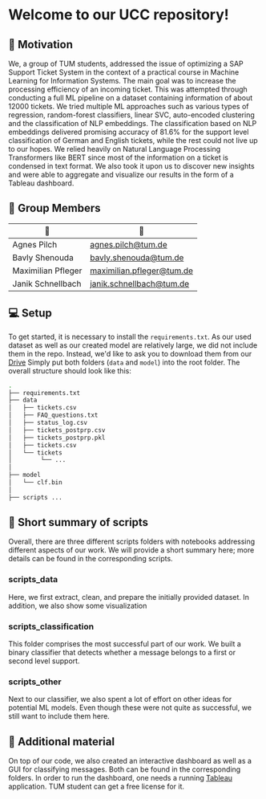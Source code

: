 # Welcome to our UCC repository!


## 💪 Motivation

We, a group of TUM students, addressed the issue of optimizing a SAP Support Ticket System in the context of a practical course in Machine Learning for Information Systems. The main goal was to increase the processing efficiency of an incoming ticket. This was attempted through conducting a full ML pipeline on a dataset containing information of about 12000 tickets. We tried multiple ML approaches such as various types of regression, random-forest classifiers, linear SVC, auto-encoded clustering and the classification of NLP embeddings. The classification based on NLP embeddings delivered promising accuracy of 81.6% for the support level classification of German and English tickets, while the rest could not live up to our hopes. We relied heavily on Natural Language Processing Transformers like BERT since most of the information on a ticket is condensed in text format. We also took it upon us to discover new insights and were able to aggregate and visualize our results in the form of a Tableau dashboard.



## 👥 Group Members

| 👤                    | 📨                           |
|-----------------------|------------------------------|
| Agnes Pilch           | agnes.pilch@tum.de           |
| Bavly Shenouda        | bavly.shenouda@tum.de        |
| Maximilian Pfleger    | maximilian.pfleger@tum.de    |
| Janik Schnellbach     | janik.schnellbach@tum.de     |


## 💻 Setup

To get started, it is necessary to install the `requirements.txt`.
As our used dataset as well as our created model are relatively large, we did not include them in the repo.
Instead, we'd like to ask you to download them from our [Drive](https://drive.google.com/drive/folders/1Pi9XV9RcRePrITCkfHs8njhgbE0YbsIy?usp=sharing)
Simply put both folders (`data` and `model`) into the root folder.
The overall structure should look like this:

```bash
.
├── requirements.txt
├── data
│   ├── tickets.csv
│   ├── FAQ_questions.txt
│   ├── status_log.csv
│   ├── tickets_postprp.csv
│   ├── tickets_postprp.pkl
│   ├── tickets.csv
│   └── tickets
│        └── ...
│ 
├── model
│   └── clf.bin
│
├── scripts ...
```

## 📖 Short summary of scripts
Overall, there are three different scripts folders with notebooks addressing different aspects of our work. We will provide a short summary here; more details can be found in the corresponding scripts.

### scripts_data
Here, we first extract, clean, and prepare the initially provided dataset. In addition, we also show some visualization

### scripts_classification
This folder comprises the most successful part of our work. We built a binary classifier that detects whether a message belongs to a first or second level support.

### scripts_other
Next to our classifier, we also spent a lot of effort on other ideas for potential ML models. Even though these were not quite as successful, we still want to include them here.

## 🎨 Additional material
On top of our code, we also created an interactive dashboard as well as a GUI for classifying messages. Both can be found in the corresponding folders. In order to run the dashboard, one needs a running [Tableau](https://www.tableau.com/de-de/products/desktop) application. TUM student can get a free license for it.
